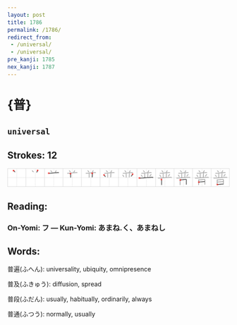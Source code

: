 ```yaml
---
layout: post
title: 1786
permalink: /1786/
redirect_from:
 - /universal/
 - /universal/
pre_kanji: 1785
nex_kanji: 1787
---
```


# {普}

## `universal`

## Strokes: 12

<div class="stroke"><img src="../images/E699AE.png" /></div>

## Reading:

### On-Yomi: フ &mdash; Kun-Yomi: あまね.く、あまねし

## Words:

普遍(ふへん): universality, ubiquity, omnipresence

普及(ふきゅう): diffusion, spread

普段(ふだん): usually, habitually, ordinarily, always

普通(ふつう): normally, usually
